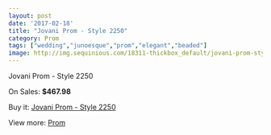 ```yaml
---
layout: post
date: '2017-02-18'
title: "Jovani Prom - Style 2250"
category: Prom
tags: ["wedding","junoesque","prom","elegant","beaded"]
image: http://img.sequinious.com/18311-thickbox_default/jovani-prom-style-2250.jpg
---
```

Jovani Prom - Style 2250

On Sales: **$467.98**
<a href="https://www.sequinious.com/prom/8563-jovani-prom-style-2250.html"><amp-img layout="responsive" width="600" height="600" src="//img.sequinious.com/18311-thickbox_default/jovani-prom-style-2250.jpg" alt="Jovani Prom - Style 2250 0" /></a>
<a href="https://www.sequinious.com/prom/8563-jovani-prom-style-2250.html"><amp-img layout="responsive" width="600" height="600" src="//img.sequinious.com/18312-thickbox_default/jovani-prom-style-2250.jpg" alt="Jovani Prom - Style 2250 1" /></a>

Buy it: [Jovani Prom - Style 2250](https://www.sequinious.com/prom/8563-jovani-prom-style-2250.html "Jovani Prom - Style 2250")

View more: [Prom](https://www.sequinious.com/7-prom "Prom")